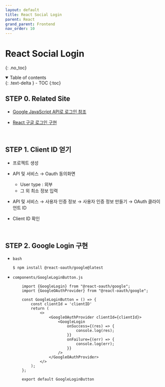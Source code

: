 ```yaml
---
layout: default
title: React Social Login
parent: React
grand_parent: Frontend
nav_order: 10
---
```


# React Social Login
{: .no_toc}

<details open markdown="block">
  <summary>
    Table of contents
  </summary>
  {: .text-delta }
- TOC
{:toc}
</details>
<!------------------------------------ STEP ------------------------------------>

### 

## STEP 0. Related Site

* [Google JavaScript API로 로그인 참조 ](https://developers.google.com/identity/gsi/web/reference/js-reference?hl=ko)

* [React 구글 로그인 구현](https://stack94.tistory.com/entry/React-%EA%B5%AC%EA%B8%80-%EB%A1%9C%EA%B7%B8%EC%9D%B8Google-Login-%EB%A6%AC%EC%95%A1%ED%8A%B8React%EC%97%90%EC%84%9C-%EA%B5%AC%ED%98%84%ED%95%B4%EB%B3%B4%EC%9E%90)



<br>



##  STEP 1. Client ID 얻기



* 프로젝트 생성
* API 및 서비스 → Oauth 동의화면
  * User type : 외부
  * 그 외 최소 정보 입력
* API 및 서비스 → 사용자 인증 정보 → 사용자 인증 정보 만들기 → OAuth 클라이언트 ID

* Client ID 확인

  

<br>



## STEP 2. Google Login 구현

* `bash`

  ```bash
  $ npm install @react-oauth/google@latest
  ```

* `components/GoogleLoginButton.js`

  ```react
      import {GoogleLogin} from "@react-oauth/google";
      import {GoogleOAuthProvider} from "@react-oauth/google";
  
      const GoogleLoginButton = () => {
          const clientId = 'clientID'
          return (
              <>
                  <GoogleOAuthProvider clientId={clientId}>
                      <GoogleLogin
                          onSuccess={(res) => {
                              console.log(res);
                          }}
                          onFailure={(err) => {
                              console.log(err);
                          }}
                      />
                  </GoogleOAuthProvider>
              </>
          );
      };
  
      export default GoogleLoginButton
  ```

  




